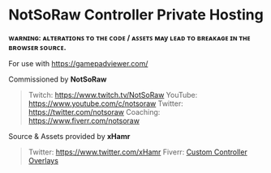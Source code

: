 # NotSoRaw Controller Private Hosting

**ᴡᴀʀɴɪɴɢ: ᴀʟᴛᴇʀᴀᴛɪᴏɴꜱ ᴛᴏ ᴛʜᴇ ᴄᴏᴅᴇ / ᴀꜱꜱᴇᴛꜱ ᴍᴀy ʟᴇᴀᴅ ᴛᴏ ʙʀᴇᴀᴋᴀɢᴇ ɪɴ ᴛʜᴇ ʙʀᴏᴡꜱᴇʀ ꜱᴏᴜʀᴄᴇ.**

For use with https://gamepadviewer.com/

Commissioned by **NotSoRaw**
  > Twitch: https://www.twitch.tv/NotSoRaw
  > YouTube: https://www.youtube.com/c/notsoraw
  > Twitter: https://twitter.com/notsoraw
  > Coaching: https://www.fiverr.com/notsoraw
  
Source & Assets provided by **xHamr**
  > Twitter: https://www.twitter.com/xHamr
  > Fiverr: [Custom Controller Overlays](https://www.fiverr.com/xhamrrl/create-custom-controller-overlay?)
